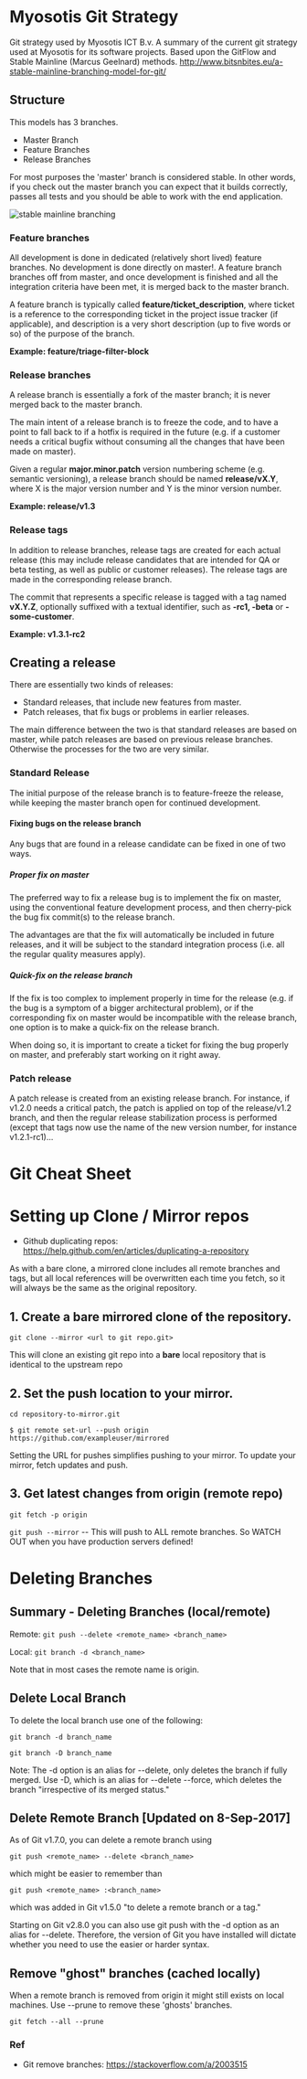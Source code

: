 # Myosotis Git Strategy

Git strategy used by Myosotis ICT B.v.
A summary of the current git strategy used at Myosotis for its software projects. Based upon the GitFlow and Stable Mainline (Marcus Geelnard) methods. http://www.bitsnbites.eu/a-stable-mainline-branching-model-for-git/

## Structure

This models has 3 branches. 

* Master Branch
* Feature Branches
* Release Branches

For most purposes the 'master' branch is considered stable. In other words, if you check out the master branch you can expect that it builds correctly, passes all tests and you should be able to work with the end application.

![stable mainline branching](/images/stable-mainline-branching-model.png)

### Feature branches
All development is done in dedicated (relatively short lived) feature branches. No development is done directly on master!. A feature branch branches off from master, and once development is finished and all the integration criteria have been met, it is merged back to the master branch.

A feature branch is typically called **feature/ticket_description**, where ticket is a reference to the corresponding ticket in the project issue tracker (if applicable), and description is a very short description (up to five words or so) of the purpose of the branch.

**Example: feature/triage-filter-block**

### Release branches
A release branch is essentially a fork of the master branch; it is never merged back to the master branch.

The main intent of a release branch is to freeze the code, and to have a point to fall back to if a hotfix is required in the future (e.g. if a customer needs a critical bugfix without consuming all the changes that have been made on master).

Given a regular **major.minor.patch** version numbering scheme (e.g. semantic versioning), a release branch should be named **release/vX.Y**, where X is the major version number and Y is the minor version number.

**Example: release/v1.3**

### Release tags
In addition to release branches, release tags are created for each actual release (this may include release candidates that are intended for QA or beta testing, as well as public or customer releases). The release tags are made in the corresponding release branch.

The commit that represents a specific release is tagged with a tag named **vX.Y.Z**, optionally suffixed with a textual identifier, such as **-rc1, -beta** or **-some-customer**.

**Example: v1.3.1-rc2**

## Creating a release
There are essentially two kinds of releases:

* Standard releases, that include new features from master.
* Patch releases, that fix bugs or problems in earlier releases.

The main difference between the two is that standard releases are based on master, while patch releases are based on previous release branches. Otherwise the processes for the two are very similar.

### Standard Release
The initial purpose of the release branch is to feature-freeze the release, while keeping the master branch open for continued development.

#### Fixing bugs on the release branch
Any bugs that are found in a release candidate can be fixed in one of two ways.

##### Proper fix on master
The preferred way to fix a release bug is to implement the fix on master, using the conventional feature development process, and then cherry-pick the bug fix commit(s) to the release branch.

The advantages are that the fix will automatically be included in future releases, and it will be subject to the standard integration process (i.e. all the regular quality measures apply).

##### Quick-fix on the release branch
If the fix is too complex to implement properly in time for the release (e.g. if the bug is a symptom of a bigger architectural problem), or if the corresponding fix on master would be incompatible with the release branch, one option is to make a quick-fix on the release branch.

When doing so, it is important to create a ticket for fixing the bug properly on master, and preferably start working on it right away.

### Patch release
A patch release is created from an existing release branch. For instance, if v1.2.0 needs a critical patch, the patch is applied on top of the release/v1.2 branch, and then the regular release stabilization process is performed (except that tags now use the name of the new version number, for instance v1.2.1-rc1)...

# Git Cheat Sheet

# Setting up Clone / Mirror repos
* Github duplicating repos: https://help.github.com/en/articles/duplicating-a-repository

As with a bare clone, a mirrored clone includes all remote branches and tags, but all local references will be overwritten each time you fetch, so it will always be the same as the original repository.

## 1. Create a bare mirrored clone of the repository.

`git clone --mirror <url to git repo.git>`

This will clone an existing git repo into a **bare** local repository that is identical to the upstream repo

## 2. Set the push location to your mirror.

`cd repository-to-mirror.git`

`$ git remote set-url --push origin https://github.com/exampleuser/mirrored`

 Setting the URL for pushes simplifies pushing to your mirror. To update your mirror, fetch updates and push.
 
## 3. Get latest changes from origin (remote repo)

`git fetch -p origin`

`git push --mirror`
-- This will push to ALL remote branches. So WATCH OUT when you have production servers defined!


# Deleting Branches
## Summary - Deleting Branches (local/remote) 
Remote: `git push --delete <remote_name> <branch_name>`

Local: `git branch -d <branch_name>`

Note that in most cases the remote name is origin.

## Delete Local Branch
To delete the local branch use one of the following:

`git branch -d branch_name`

`git branch -D branch_name`

Note: The -d option is an alias for --delete, only deletes the branch if fully merged. Use -D, which is an alias for --delete --force, which deletes the branch "irrespective of its merged status."

## Delete Remote Branch [Updated on 8-Sep-2017]
As of Git v1.7.0, you can delete a remote branch using

`git push <remote_name> --delete <branch_name>`

which might be easier to remember than

`git push <remote_name> :<branch_name>`

which was added in Git v1.5.0 "to delete a remote branch or a tag."

Starting on Git v2.8.0 you can also use git push with the -d option as an alias for --delete.
Therefore, the version of Git you have installed will dictate whether you need to use the easier or harder syntax.

## Remove "ghost" branches (cached locally)
When a remote branch is removed from origin it might still exists on local machines. Use --prune to remove these 'ghosts' branches.

`git fetch --all --prune`

### Ref
* Git remove branches: https://stackoverflow.com/a/2003515

